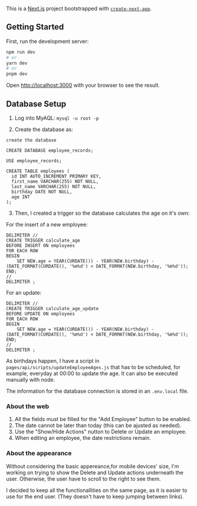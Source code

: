 This is a [Next.js](https://nextjs.org/) project bootstrapped with [`create-next-app`](https://github.com/vercel/next.js/tree/canary/packages/create-next-app).

## Getting Started

First, run the development server:

```bash
npm run dev
# or
yarn dev
# or
pnpm dev
```

Open [http://localhost:3000](http://localhost:3000) with your browser to see the result.

## Database Setup

1. Log into MyAQL: `mysql -u root -p`

2. Create the database as:

```
create the database

CREATE DATABASE employee_records;

USE employee_records;

CREATE TABLE employees (
  id INT AUTO_INCREMENT PRIMARY KEY,
  first_name VARCHAR(255) NOT NULL,
  last_name VARCHAR(255) NOT NULL,
  birthday DATE NOT NULL,
  age INT
);
```

3. Then, I created a trigger so the database calculates the age on it's own:

For the insert of a new employee:

```
DELIMITER //
CREATE TRIGGER calculate_age
BEFORE INSERT ON employees
FOR EACH ROW
BEGIN
    SET NEW.age = YEAR(CURDATE()) - YEAR(NEW.birthday) - (DATE_FORMAT(CURDATE(), '%m%d') < DATE_FORMAT(NEW.birthday, '%m%d'));
END;
//
DELIMITER ;
```

For an update:

```
DELIMITER //
CREATE TRIGGER calculate_age_update
BEFORE UPDATE ON employees
FOR EACH ROW
BEGIN
    SET NEW.age = YEAR(CURDATE()) - YEAR(NEW.birthday) - (DATE_FORMAT(CURDATE(), '%m%d') < DATE_FORMAT(NEW.birthday, '%m%d'));
END;
//
DELIMITER ;
```

As birthdays happen, I have a script in `pages/api/scripts/updateEmployeeAges.js` that has to be scheduled, for example, everyday at 00:00 to update the age. It can also be executed manually with node.

The information for the database connection is stored in an `.env.local` file.

### About the web

1. All the fields must be filled for the "Add Employee" button to be enabled.
2. The date cannot be later than today (this can be ajusted as needed).
3. Use the "Show/Hide Actions" nutton to Delete or Update an employee.
4. When editing an employee, the date restrictions remain.

### About the appearance

Without considering the basic appereance,for mobile devices' size, I'm working on trying to show the Delete and Update actions underneath the user. Otherwise, the user have to scroll to the right to see them.

I decided to keep all the functionallities on the same page, as it is easier to use for the end user. (They doesn't have to keep jumping between links).
